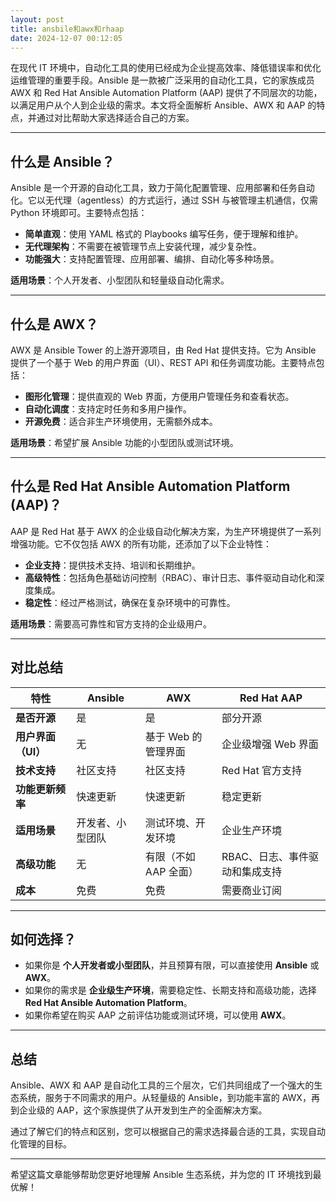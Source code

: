 ```yaml
---
layout: post
title: ansbile和awx和rhaap
date: 2024-12-07 00:12:05
---
```


在现代 IT 环境中，自动化工具的使用已经成为企业提高效率、降低错误率和优化运维管理的重要手段。Ansible 是一款被广泛采用的自动化工具，它的家族成员 AWX 和 Red Hat Ansible Automation Platform (AAP) 提供了不同层次的功能，以满足用户从个人到企业级的需求。本文将全面解析 Ansible、AWX 和 AAP 的特点，并通过对比帮助大家选择适合自己的方案。

---

## 什么是 Ansible？
Ansible 是一个开源的自动化工具，致力于简化配置管理、应用部署和任务自动化。它以无代理（agentless）的方式运行，通过 SSH 与被管理主机通信，仅需 Python 环境即可。主要特点包括：

- **简单直观**：使用 YAML 格式的 Playbooks 编写任务，便于理解和维护。
- **无代理架构**：不需要在被管理节点上安装代理，减少复杂性。
- **功能强大**：支持配置管理、应用部署、编排、自动化等多种场景。

**适用场景**：个人开发者、小型团队和轻量级自动化需求。

---

## 什么是 AWX？
AWX 是 Ansible Tower 的上游开源项目，由 Red Hat 提供支持。它为 Ansible 提供了一个基于 Web 的用户界面（UI）、REST API 和任务调度功能。主要特点包括：

- **图形化管理**：提供直观的 Web 界面，方便用户管理任务和查看状态。
- **自动化调度**：支持定时任务和多用户操作。
- **开源免费**：适合非生产环境使用，无需额外成本。

**适用场景**：希望扩展 Ansible 功能的小型团队或测试环境。

---

## 什么是 Red Hat Ansible Automation Platform (AAP)？
AAP 是 Red Hat 基于 AWX 的企业级自动化解决方案，为生产环境提供了一系列增强功能。它不仅包括 AWX 的所有功能，还添加了以下企业特性：

- **企业支持**：提供技术支持、培训和长期维护。
- **高级特性**：包括角色基础访问控制（RBAC）、审计日志、事件驱动自动化和深度集成。
- **稳定性**：经过严格测试，确保在复杂环境中的可靠性。

**适用场景**：需要高可靠性和官方支持的企业级用户。

---

## 对比总结

| 特性                   | **Ansible**              | **AWX**                          | **Red Hat AAP**                 |
|------------------------|--------------------------|-----------------------------------|----------------------------------|
| **是否开源**          | 是                       | 是                               | 部分开源                        |
| **用户界面（UI）**    | 无                       | 基于 Web 的管理界面              | 企业级增强 Web 界面             |
| **技术支持**          | 社区支持                 | 社区支持                         | Red Hat 官方支持                |
| **功能更新频率**      | 快速更新                 | 快速更新                         | 稳定更新                        |
| **适用场景**          | 开发者、小型团队         | 测试环境、开发环境               | 企业生产环境                    |
| **高级功能**          | 无                       | 有限（不如 AAP 全面）            | RBAC、日志、事件驱动和集成支持  |
| **成本**              | 免费                     | 免费                             | 需要商业订阅                    |

---

## 如何选择？
- 如果你是 **个人开发者或小型团队**，并且预算有限，可以直接使用 **Ansible** 或 **AWX**。
- 如果你的需求是 **企业级生产环境**，需要稳定性、长期支持和高级功能，选择 **Red Hat Ansible Automation Platform**。
- 如果你希望在购买 AAP 之前评估功能或测试环境，可以使用 **AWX**。

---

## 总结
Ansible、AWX 和 AAP 是自动化工具的三个层次，它们共同组成了一个强大的生态系统，服务于不同需求的用户。从轻量级的 Ansible，到功能丰富的 AWX，再到企业级的 AAP，这个家族提供了从开发到生产的全面解决方案。

通过了解它们的特点和区别，您可以根据自己的需求选择最合适的工具，实现自动化管理的目标。

---

希望这篇文章能够帮助您更好地理解 Ansible 生态系统，并为您的 IT 环境找到最优解！
